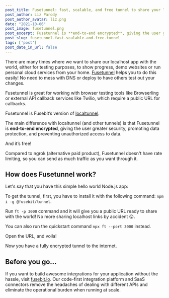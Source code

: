 ```yaml
---
post_title: Fusetunnel: fast, scalable, and free tunnel to share your localhost app
post_author: Liz Parody
post_author_avatar: liz.png
date: "2021-10-06"
post_image: fusetunnel.png
post_excerpt: Fusetunnel is **end-to-end encrypted**, giving the user greater security, promoting data protection, and preventing unauthorized access to data. And it's Free!
post_slug: fusetunnel-fast-scalable-and-free-tunnel
tags: ['post']
post_date_in_url: false
---
```


There are many times where we want to share our localhost app with the world, either for testing purposes, to show progress, demo websites or run personal cloud services from your home. [Fusetunnel](https://github.com/fusebit/tunnel) helps you to do this easily! No need to mess with DNS or deploy to have others test out your changes.

Fusetunnel is great for working with browser testing tools like Browserling or external API callback services like Twilio, which require a public URL for callbacks.

Fusetunnel is Fusebit’s version of [localtunnel](https://github.com/localtunnel/localtunnel).

The main difference with localtunnel (and other tunnels) is that Fusetunnel is **end-to-end encrypted**, giving the user greater security, promoting data protection, and preventing unauthorized access to data.

And it’s free!

Compared to ngrok (alternative paid product), Fusetunnel doesn't have rate limiting, so you can send as much traffic as you want through it.

## How does Fusetunnel work? 

Let's say that you have this simple hello world Node.js app:


To get the tunnel, first, you have to install it with the following command: `npm i -g @fusebit/tunnel`.

Run `ft -p 3000` command and it will give you a public URL ready to share with the world! No more sharing localhost links by accident 😜.



You can also run the quickstart command `npx ft --port 3000` instead.

Open the URL, and voila! 

Now you have a fully encrypted tunnel to the internet.

## Before you go…
If you want to build awesome integrations for your application without the hassle, visit [fusebit.io](https://fusebit.io/).  Our code-first integration platform and SaaS connectors remove the headaches of dealing with different APIs and eliminate the operational burden when running at scale.

